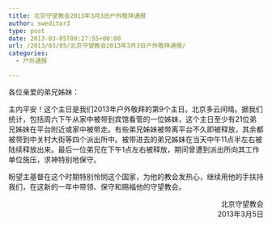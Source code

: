 ```yaml
---
title: 北京守望教会2013年3月3日户外敬拜通报
author: sweditor3
type: post
date: 2013-03-05T09:27:55+00:00
url: /2013/03/05/北京守望教会2013年3月3日户外敬拜通报/
categories:
  - 户外通报

---
```

各位亲爱的弟兄姊妹：

主内平安！这个主日是我们2013年户外敬拜的第9个主日。北京多云间晴。据我们统计，包括周六下午从家中被带到宾馆看管的一位姊妹，这个主日至少有21位弟兄姊妹在平台附近或家中被带走。有些弟兄姊妹被带离平台不久即被释放，其余都被带到中关村大街等四个派出所中。被带进去的弟兄姊妹在当天中午11点半左右被陆续释放出来。最后一位弟兄在下午1点左右被释放，期间曾遭到派出所向其工作单位施压，求神特别地保守。

盼望主基督在这个时期特别怜悯这个国家，为他的教会发热心，继续用他的手扶持我们，在这新的一年中带领、保守和赐福他的守望教会。

<p style="text-align: right;">
  北京守望教会<br /> 2013年3月5日
</p>